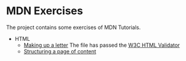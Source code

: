# MDN Exercises

The project contains some exercises of MDN Tutorials.

- HTML
  - [Making up a letter](https://developer.mozilla.org/zh-CN/docs/Learn/HTML/Introduction_to_HTML/Marking_up_a_letter)
    The file has passed the [W3C HTML Validator](https://validator.w3.org/)
  - [Structuring a page of content](https://developer.mozilla.org/zh-CN/docs/Learn/HTML/Introduction_to_HTML/Structuring_a_page_of_content)